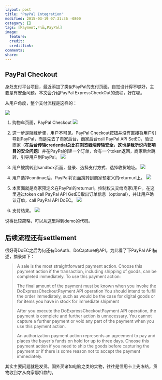 ```yaml
---
layout: post
title: "PayPal Integration"
modified: 2015-03-19 07:31:36 -0800
category: []
tags: [Payment,产品,PayPal]
image:
  feature: 
  credit: 
  creditlink: 
comments: 
share: 
---
```


## PayPal Checkout ##

身处支付平台项目，最近添加了类似PayPal的支付页面。自觉设计得不够好，主要是有安全问题。本文会介绍PayPal ExpressCheckOut的流程，好在哪。

从用户角度，整个支付流程是这样的：

![](http://xujiahua.github.io/images/paypal/paypalcheckoutflow.png)


1. 购物车页面，PayPal Checkout
![](http://xujiahua.github.io/images/paypal/cart.png)

1. 这一步是隐藏步骤，用户不可见。PayPal Checkout按钮并没有直接将用户引导到PayPal，而是先去了商家后台，商家后台call PayPal API SetEC，验证商家（**在后台传输credential总比在浏览器端传输安全，这也是我所说内部项目的安全问题**）并在PayPal创建一个订单，会有一个token返回，商家后台跳转，引导用户到PayPal。
![](http://xujiahua.github.io/images/paypal/paypalsetec.png)
1. 用户被跳转到sandbox页面，登录、选择支付方式、选择收货地址。
![](http://xujiahua.github.io/images/paypal/paypalsandbox.png)
1. 用户选择continue后，PayPal将页面跳转到商家预定义的returnurl上。
![](http://xujiahua.github.io/images/paypal/paypalsandbox2.png) 
1. 本页面就是商家预定义在PayPal的returnurl。控制权又交给商家/用户，在这里通过token call PayPal API GetEC取出订单信息（optional），并让用户确认订单，call PayPal API DoEC。
![](http://xujiahua.github.io/images/paypal/paypalgetec.png)
1. 支付结果。
![](http://xujiahua.github.io/images/paypal/paypaldoec.png)

说得比较简略，可以从[这里](https://demo.paypal.com/navigation?device=desktop&merchant=beauty)得到demo的代码。

## 后续流程还有settlement ##

很好奇DoEC之后为何还有DoAuth、DoCapture的API。为此看了下PayPal API描述，摘录如下：

> A sale is the most straightforward payment action. Choose this payment action if the transaction, including shipping of goods, can be completed immediately. To use this payment action:
> 
> The final amount of the payment must be known when you invoke the DoExpressCheckoutPayment API operation
> You should intend to fulfill the order immediately, such as would be the case for digital goods or for items you have in stock for immediate shipment
> 
> After you execute the DoExpressCheckoutPayment API operation, the payment is complete and further action is unnecessary. You cannot capture a further payment or void any part of the payment when you use this payment action.
> 
> An authorization payment action represents an agreement to pay and places the buyer's funds on hold for up to three days.
> Choose this payment action if you need to ship the goods before capturing the payment or if there is some reason not to accept the payment immediately.
> 

其实主要问题就是发货。国外买诸如电脑之类的实物，往往是信用卡上先冻结，货物收到才从商家那扣款的。